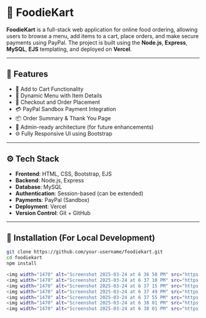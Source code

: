 # 🍕 FoodieKart

**FoodieKart** is a full-stack web application for online food ordering, allowing users to browse a menu, add items to a cart, place orders, and make secure payments using PayPal.
The project is built using the **Node.js**, **Express**, **MySQL**, **EJS** templating, and deployed on **Vercel**.

---

## 📂 Features

- 🛒 Add to Cart Functionality  
- 🍔 Dynamic Menu with Item Details  
- 📝 Checkout and Order Placement  
- 💳 PayPal Sandbox Payment Integration  
- 📦 Order Summary & Thank You Page  
- 📁 Admin-ready architecture (for future enhancements)  
- 🌐 Fully Responsive UI using Bootstrap

---

## ⚙️ Tech Stack

- **Frontend**: HTML, CSS, Bootstrap, EJS  
- **Backend**: Node.js, Express  
- **Database**: MySQL  
- **Authentication**: Session-based (can be extended)  
- **Payments**: PayPal (Sandbox)  
- **Deployment**: Vercel  
- **Version Control**: Git + GitHub

---

## 🚀 Installation (For Local Development)

```bash
git clone https://github.com/your-username/foodiekart.git
cd foodiekart
npm install

<img width="1470" alt="Screenshot 2025-03-24 at 6 36 58 PM" src="https://github.com/user-attachments/assets/34ed589a-53c1-474e-b323-605c37d2a40a" />
<img width="1470" alt="Screenshot 2025-03-24 at 6 37 10 PM" src="https://github.com/user-attachments/assets/49d2a68a-34b2-4078-b1fb-5b33260ccdb3" />
<img width="1470" alt="Screenshot 2025-03-24 at 6 37 15 PM" src="https://github.com/user-attachments/assets/72b7c3d5-4ab7-4e1f-a30b-f71e6a872bb0" />
<img width="1470" alt="Screenshot 2025-03-24 at 6 37 49 PM" src="https://github.com/user-attachments/assets/061a78a0-febf-4aee-9770-8c50e2ee7022" />
<img width="1470" alt="Screenshot 2025-03-24 at 6 37 55 PM" src="https://github.com/user-attachments/assets/09f2eeec-7a2d-4722-9d72-8dbebb75a5d7" />
<img width="1470" alt="Screenshot 2025-03-24 at 6 38 01 PM" src="https://github.com/user-attachments/assets/7c6613e0-0ab3-4cac-9792-9c9f45752653" />
<img width="1470" alt="Screenshot 2025-03-24 at 6 38 01 PM" src="https://github.com/user-attachments/assets/67e3bf82-7701-4352-8589-225d55824919" />







